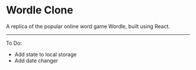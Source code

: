 # Wordle Clone

A replica of the popular online word game Wordle, built using React.

---

To Do:

- Add state to local storage
- Add date changer
